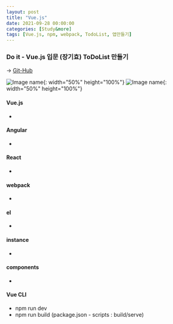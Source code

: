 ```yaml
---
layout: post
title: "Vue.js"
date: 2021-09-28 00:00:00
categories: [Study&more]
tags: [Vue.js, npm, webpack, TodoList, 앱만들기]
---
```

   
      

### Do it - Vue.js 입문 (장기효) ToDoList 만들기

→  [Git-Hub](https://github.com/eunbinoh/Vue_todo)   
   
  ![Image name](https://eunbinoh.github.io/images/todo4.png){: width="50%" height="100%"}
  ![Image name](https://eunbinoh.github.io/images/todo5.png){: width="50%" height="100%"}


#### Vue.js
- 
   
      
#### Angular
- 
   
      
#### React
- 
   
      
#### webpack
- 
   
      
#### el
- 
   
      
#### instance
- 
   
      
#### components
- 
   
      
#### Vue CLI
- npm run dev
- npm run build (package.json - scripts : build/serve)